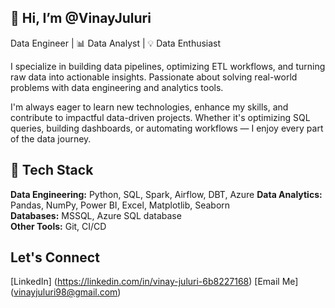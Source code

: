## 👋 Hi, I’m @VinayJuluri

Data Engineer | 📊 Data Analyst | 💡 Data Enthusiast

I specialize in building data pipelines, optimizing ETL workflows, and turning raw data into actionable insights. Passionate about solving real-world problems with data engineering and analytics tools.

I'm always eager to learn new technologies, enhance my skills, and contribute to impactful data-driven projects. Whether it's optimizing SQL queries, building dashboards, or automating workflows — I enjoy every part of the data journey.

## 🔧 Tech Stack

**Data Engineering:** Python, SQL, Spark, Airflow, DBT, Azure
**Data Analytics:** Pandas, NumPy, Power BI, Excel, Matplotlib, Seaborn  
**Databases:** MSSQL, Azure SQL database  
**Other Tools:** Git, CI/CD

## Let's Connect
[LinkedIn] (https://linkedin.com/in/vinay-juluri-6b8227168)
[Email Me] (vinayjuluri98@gmail.com)


